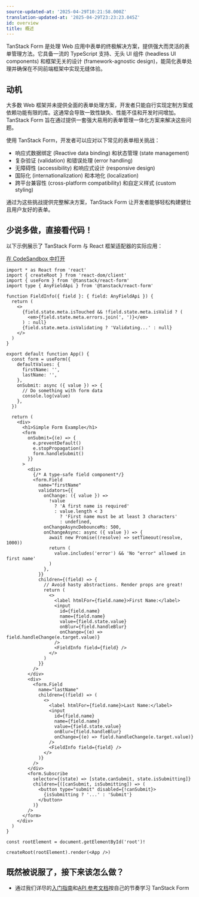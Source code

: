 ```yaml
---
source-updated-at: '2025-04-29T10:21:58.000Z'
translation-updated-at: '2025-04-29T23:23:23.045Z'
id: overview
title: 概述
---
```


TanStack Form 是处理 Web 应用中表单的终极解决方案，提供强大而灵活的表单管理方法。它具备一流的 TypeScript 支持、无头 UI 组件 (headless UI components) 和框架无关的设计 (framework-agnostic design)，能简化表单处理并确保在不同前端框架中实现无缝体验。

## 动机

大多数 Web 框架并未提供全面的表单处理方案，开发者只能自行实现定制方案或依赖功能有限的库。这通常会导致一致性缺失、性能不佳和开发时间增加。TanStack Form 旨在通过提供一套强大易用的表单管理一体化方案来解决这些问题。

使用 TanStack Form，开发者可以应对以下常见的表单相关挑战：

- 响应式数据绑定 (Reactive data binding) 和状态管理 (state management)
- 复杂验证 (validation) 和错误处理 (error handling)
- 无障碍性 (accessibility) 和响应式设计 (responsive design)
- 国际化 (internationalization) 和本地化 (localization)
- 跨平台兼容性 (cross-platform compatibility) 和自定义样式 (custom styling)

通过为这些挑战提供完整解决方案，TanStack Form 让开发者能够轻松构建健壮且用户友好的表单。

## 少说多做，直接看代码！

以下示例展示了 TanStack Form 与 React 框架适配器的实际应用：

[在 CodeSandbox 中打开](https://codesandbox.io/s/github/tanstack/form/tree/main/examples/react/simple)

```tsx
import * as React from 'react'
import { createRoot } from 'react-dom/client'
import { useForm } from '@tanstack/react-form'
import type { AnyFieldApi } from '@tanstack/react-form'

function FieldInfo({ field }: { field: AnyFieldApi }) {
  return (
    <>
      {field.state.meta.isTouched && !field.state.meta.isValid ? (
        <em>{field.state.meta.errors.join(', ')}</em>
      ) : null}
      {field.state.meta.isValidating ? 'Validating...' : null}
    </>
  )
}

export default function App() {
  const form = useForm({
    defaultValues: {
      firstName: '',
      lastName: '',
    },
    onSubmit: async ({ value }) => {
      // Do something with form data
      console.log(value)
    },
  })

  return (
    <div>
      <h1>Simple Form Example</h1>
      <form
        onSubmit={(e) => {
          e.preventDefault()
          e.stopPropagation()
          form.handleSubmit()
        }}
      >
        <div>
          {/* A type-safe field component*/}
          <form.Field
            name="firstName"
            validators={{
              onChange: ({ value }) =>
                !value
                  ? 'A first name is required'
                  : value.length < 3
                    ? 'First name must be at least 3 characters'
                    : undefined,
              onChangeAsyncDebounceMs: 500,
              onChangeAsync: async ({ value }) => {
                await new Promise((resolve) => setTimeout(resolve, 1000))
                return (
                  value.includes('error') && 'No "error" allowed in first name'
                )
              },
            }}
            children={(field) => {
              // Avoid hasty abstractions. Render props are great!
              return (
                <>
                  <label htmlFor={field.name}>First Name:</label>
                  <input
                    id={field.name}
                    name={field.name}
                    value={field.state.value}
                    onBlur={field.handleBlur}
                    onChange={(e) => field.handleChange(e.target.value)}
                  />
                  <FieldInfo field={field} />
                </>
              )
            }}
          />
        </div>
        <div>
          <form.Field
            name="lastName"
            children={(field) => (
              <>
                <label htmlFor={field.name}>Last Name:</label>
                <input
                  id={field.name}
                  name={field.name}
                  value={field.state.value}
                  onBlur={field.handleBlur}
                  onChange={(e) => field.handleChange(e.target.value)}
                />
                <FieldInfo field={field} />
              </>
            )}
          />
        </div>
        <form.Subscribe
          selector={(state) => [state.canSubmit, state.isSubmitting]}
          children={([canSubmit, isSubmitting]) => (
            <button type="submit" disabled={!canSubmit}>
              {isSubmitting ? '...' : 'Submit'}
            </button>
          )}
        />
      </form>
    </div>
  )
}

const rootElement = document.getElementById('root')!

createRoot(rootElement).render(<App />)
```

## 既然被说服了，接下来该怎么做？

- 通过我们详尽的[入门指南](../installation)和[API 参考文档](../reference/classes/formapi)按自己的节奏学习 TanStack Form
